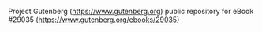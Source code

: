 Project Gutenberg (https://www.gutenberg.org) public repository for eBook #29035 (https://www.gutenberg.org/ebooks/29035)
